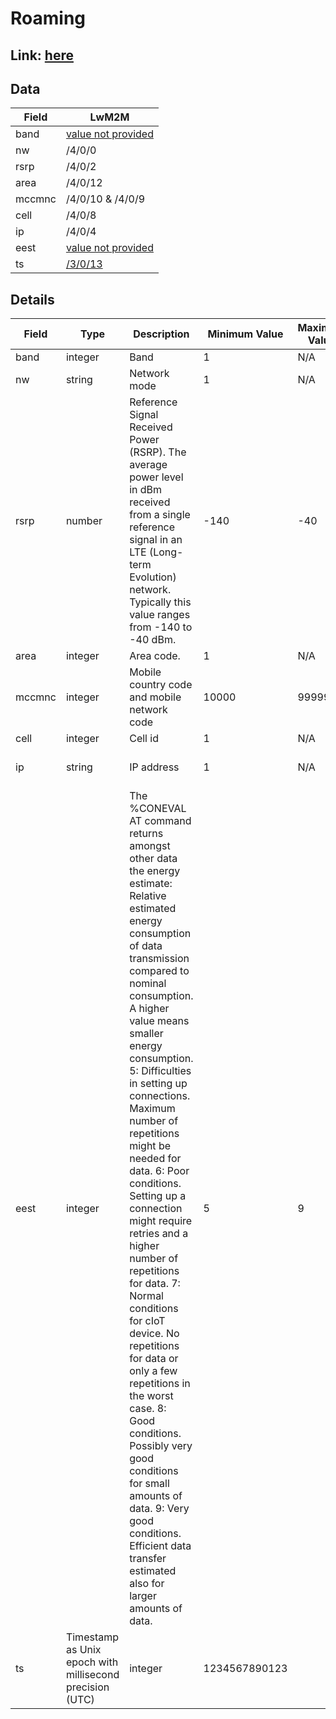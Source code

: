 # Roaming

## Link: [here](https://github.com/NordicSemiconductor/asset-tracker-cloud-docs/blob/v31.0.0/docs/cloud-protocol/Reported.ts)

## Data

| Field  | LwM2M                                                                              |
| ------ | ---------------------------------------------------------------------------------- |
| band   | [value not provided](../adr/004-nrf-asset-tracker-reported-values-not-provided.md) |
| nw     | /4/0/0                                                                             |
| rsrp   | /4/0/2                                                                             |
| area   | /4/0/12                                                                            |
| mccmnc | /4/0/10 & /4/0/9                                                                   |
| cell   | /4/0/8                                                                             |
| ip     | /4/0/4                                                                             |
| eest   | [value not provided](../adr/004-nrf-asset-tracker-reported-values-not-provided.md) |
| ts     | [/3/0/13](../adr/005-roam-timestamp-not-supported-by-lwm2m.md)                     |

## Details

| Field  | Type                                                     | Description                                                                                                                                                                                                                                                                                                                                                                                                                                                                                                                                                                                                                                                                                                                | Minimum Value | Maximum Value | Examples                                                                                  | Required |
| ------ | -------------------------------------------------------- | -------------------------------------------------------------------------------------------------------------------------------------------------------------------------------------------------------------------------------------------------------------------------------------------------------------------------------------------------------------------------------------------------------------------------------------------------------------------------------------------------------------------------------------------------------------------------------------------------------------------------------------------------------------------------------------------------------------------------- | ------------- | ------------- | ----------------------------------------------------------------------------------------- | -------- |
| band   | integer                                                  | Band                                                                                                                                                                                                                                                                                                                                                                                                                                                                                                                                                                                                                                                                                                                       | 1             | N/A           | 3                                                                                         | No       |
| nw     | string                                                   | Network mode                                                                                                                                                                                                                                                                                                                                                                                                                                                                                                                                                                                                                                                                                                               | 1             | N/A           | "LTE-M", "NB-IoT"                                                                         | Yes      |
| rsrp   | number                                                   | Reference Signal Received Power (RSRP). The average power level in dBm received from a single reference signal in an LTE (Long-term Evolution) network. Typically this value ranges from -140 to -40 dBm.                                                                                                                                                                                                                                                                                                                                                                                                                                                                                                                  | -140          | -40           | -97, -104                                                                                 | Yes      |
| area   | integer                                                  | Area code.                                                                                                                                                                                                                                                                                                                                                                                                                                                                                                                                                                                                                                                                                                                 | 1             | N/A           | 12                                                                                        | Yes      |
| mccmnc | integer                                                  | Mobile country code and mobile network code                                                                                                                                                                                                                                                                                                                                                                                                                                                                                                                                                                                                                                                                                | 10000         | 999999        | 24202, 310410                                                                             | Yes      |
| cell   | integer                                                  | Cell id                                                                                                                                                                                                                                                                                                                                                                                                                                                                                                                                                                                                                                                                                                                    | 1             | N/A           | 33703719                                                                                  | Yes      |
| ip     | string                                                   | IP address                                                                                                                                                                                                                                                                                                                                                                                                                                                                                                                                                                                                                                                                                                                 | 1             | N/A           | "10.81.183.99", "2001:0db8:85a3:0000:0000:8a2e:0370:7334", "2001:db8:85a3::8a2e:370:7334" | Yes      |
| eest   | integer                                                  | The %CONEVAL AT command returns amongst other data the energy estimate: Relative estimated energy consumption of data transmission compared to nominal consumption. A higher value means smaller energy consumption. 5: Difficulties in setting up connections. Maximum number of repetitions might be needed for data. 6: Poor conditions. Setting up a connection might require retries and a higher number of repetitions for data. 7: Normal conditions for cIoT device. No repetitions for data or only a few repetitions in the worst case. 8: Good conditions. Possibly very good conditions for small amounts of data. 9: Very good conditions. Efficient data transfer estimated also for larger amounts of data. | 5             | 9             | 5, 7                                                                                      | No       |
| ts     | Timestamp as Unix epoch with millisecond precision (UTC) | integer                                                                                                                                                                                                                                                                                                                                                                                                                                                                                                                                                                                                                                                                                                                    | 1234567890123 |               |                                                                                           | Yes      |
